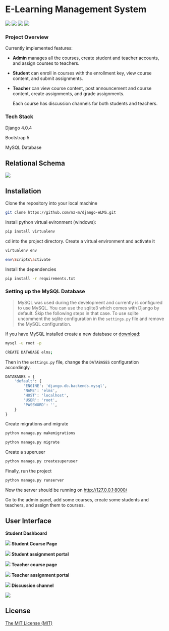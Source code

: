 
# E-Learning Management System

![](https://img.shields.io/badge/python-3.10-red) ![](https://img.shields.io/badge/django-v4.0.4-blue) ![](https://img.shields.io/badge/bootstrap-v5.2.0-success)   ![](https://img.shields.io/github/license/nz-m/django-eLMS)

### Project Overview

Currently implemented features:
- **Admin** manages all the courses, create student and teacher accounts, and assign courses to teachers.
- **Student** can enroll in courses with the enrollment key, view course content, and submit assignments.
- **Teacher** can view course content, post announcement and course content, create assignments, and grade assignments.

    Each course has discussion channels for both students and teachers.

### Tech Stack
Django 4.0.4

Bootstrap 5

MySQL Database

## Relational Schema
![](https://raw.githubusercontent.com/nz-m/django-eLMS/main/img/Schema.png)




## Installation
Clone the repository into your local machine

```sh
git clone https://github.com/nz-m/django-eLMS.git
```
Install python virtual evironment (windows):

```sh
pip install virtualenv
```
cd into the project directory. Create a virtual environment and activate it

```sh
virtualenv env
```
```sh
env\Scripts\activate
```
Install the dependencies

```sh
pip install -r requirements.txt
```
### Setting up the MySQL Database

>MySQL was used during the development and currently is configured to use MySQL. You can use the sqlite3 which comes with Django by default. Skip the following steps in that case. To use sqlite uncomment the sqlite configuration in the `settings.py` file and remove the MySQL configuration.

If you have MySQL installed create a new database or [download](https://dev.mysql.com/downloads/):

```sh
mysql -u root -p
```
```sh
CREATE DATABASE elms;
```

Then in the `settings.py` file, change the `DATABASES` configuration accordingly.

```python
DATABASES = {
    'default': {
        'ENGINE': 'django.db.backends.mysql',
        'NAME': 'elms',
        'HOST': 'localhost',
        'USER': 'root',
        'PASSWORD': '',
    }
}
```
Create migrations and migrate

```sh
python manage.py makemigrations
```
```sh
python manage.py migrate
```
Create a superuser

```sh
python manage.py createsuperuser
```
Finally, run the project

```sh
python manage.py runserver
```
Now the server should be running on http://127.0.0.1:8000/

Go to the admin panel, add some courses, create some students and teachers, and assign them to courses.

## User Interface
**Student Dashboard**

![](https://raw.githubusercontent.com/nz-m/django-eLMS/main/img/student%20dashboard.png)
**Student Course Page**

![](https://raw.githubusercontent.com/nz-m/django-eLMS/main/img/student%20course%20page.png)
**Student assignment portal**

![](https://raw.githubusercontent.com/nz-m/django-eLMS/main/img/student%20assignment%20portal.png)
**Teacher course page**

![](https://raw.githubusercontent.com/nz-m/django-eLMS/main/img/teacher%20course%20page.png)
**Teacher assignment portal**

![](https://raw.githubusercontent.com/nz-m/django-eLMS/main/img/teacher%20assignment%20portal.png)
**Discussion channel**

![](https://raw.githubusercontent.com/nz-m/django-eLMS/main/img/discussion.png)


## License
[The MIT License (MIT)](https://github.com/nz-m/django-eLMS/blob/main/LICENSE)













